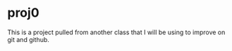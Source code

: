 # proj0
This is a project pulled from another class that I will be using to improve on git and github.

